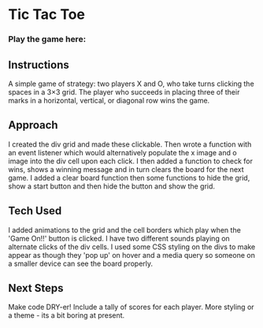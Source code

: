 # Tic Tac Toe

### Play the game here:

## Instructions

A simple game of strategy: two players X and O, who take turns clicking the spaces in a 3×3 grid.
The player who succeeds in placing three of their marks in a horizontal, vertical, or diagonal row wins the game.

## Approach

I created the div grid and made these clickable. Then wrote a function with an event listener which would 
alternatively populate the x image and o image into the div cell upon each click. 
I then added a function to check for wins, shows a winning message and in turn clears the board for the next game.
I added a clear board function then some functions to hide the grid, show a start button and then hide the button and 
show the grid.

## Tech Used

I added animations to the grid and the cell borders which play when the 'Game On!!' button is clicked. 
I have two different sounds playing on alternate clicks of the div cells.
I used some CSS styling on the divs to make appear as though they 'pop up' on hover and a media query so someone on a 
smaller device can see the board properly.

## Next Steps

Make code DRY-er!
Include a tally of scores for each player.
More styling or a theme - its a bit boring at present.
